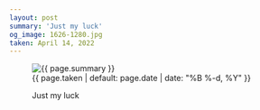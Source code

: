 ```yaml
---
layout: post
summary: 'Just my luck'
og_image: 1626-1280.jpg
taken: April 14, 2022
---
```


<figure class="post">
<img alt="{{ page.summary }}" sizes="(min-width: 700px) 50vw, calc(100vw - 2rem)" src="{{ site.assets_url }}/1626-640.jpg" srcset="{{ site.assets_url }}/1626-320.jpg 320w, {{ site.assets_url }}/1626-640.jpg 640w, {{ site.assets_url }}/1626-960.jpg 960w, {{ site.assets_url }}/1626-1280.jpg 1280w"/>
<figcaption>
<time>{{ page.taken | default: page.date | date: "%B %-d, %Y" }}</time>
<p>Just my luck</p>
</figcaption>
</figure>
